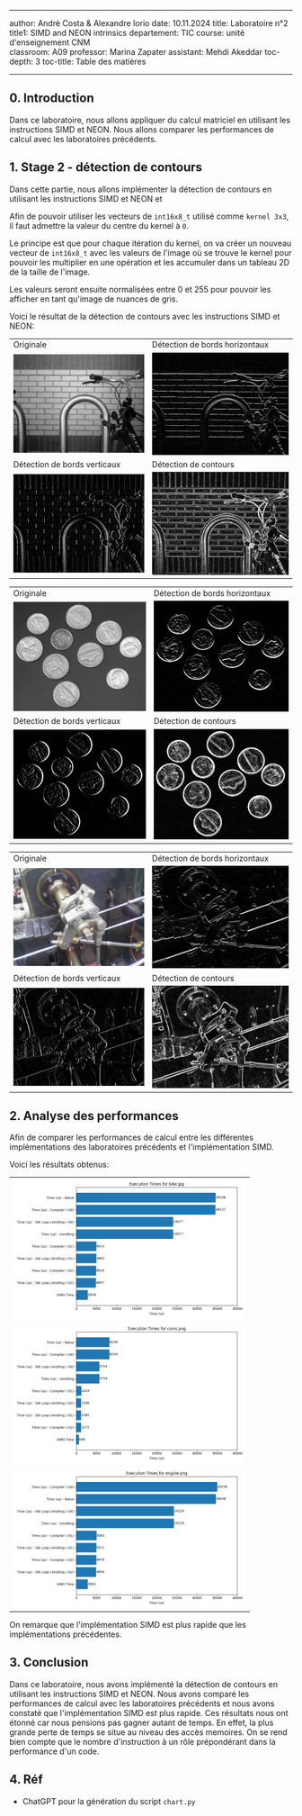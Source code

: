 ﻿
---
author: Andrè Costa & Alexandre Iorio
date: 10.11.2024
title: Laboratoire n°2
title1: SIMD and NEON intrinsics
departement: TIC
course: unité d'enseignement CNM  
classroom: A09
professor: Marina Zapater
assistant: Mehdi Akeddar
toc-depth: 3
toc-title: Table des matières

--- 

## 0. Introduction

Dans ce laboratoire, nous allons appliquer du calcul matriciel en utilisant les instructions SIMD et NEON. Nous allons comparer les performances de calcul avec les laboratoires précédents.

## 1. Stage 2 - détection de contours

Dans cette partie, nous allons implémenter la détection de contours en utilisant les instructions SIMD et NEON et  

Afin de pouvoir utiliser les vecteurs de `int16x8_t` utilisé comme `kernel 3x3`, il faut admettre la valeur du centre du kernel à `0`.

Le principe est que pour chaque itération du kernel, on va créer un nouveau vecteur de `int16x8_t` avec les valeurs de l'image où se trouve le kernel pour pouvoir les multiplier en une opération et les accumuler dans un tableau 2D de la taille de l'image.

Les valeurs seront ensuite normalisées entre 0 et 255 pour pouvoir les afficher en tant qu'image de nuances de gris.

Voici le résultat de la détection de contours avec les instructions SIMD et NEON:

<table>
  <tr>
    <td>Originale</td>
    <td>Détection de bords horizontaux</td>
  </tr>
  <tr>
    <td><img src="./bike.jpg" style="width:100%"></td>
    <td><img src="./bike_y.png" style="width:100%"></td>
  </tr>
  <tr>
    <td>Détection de bords verticaux</td>
    <td>Détection de contours</td>
  </tr>
  <tr>
    <td><img src="./bike_x.png" style="width:100%"> </td>
    <td><img src="./bike_edges.png" style="width:100%"></td>
  </tr>
</table>

<table>
  <tr>
    <td>Originale</td>
    <td>Détection de bords horizontaux</td>
  </tr>
  <tr>
    <td><img src="./coins.png" style="width:100%"></td>
    <td><img src="./coins_y.png" style="width:100%"></td>
  </tr>
  <tr>
    <td>Détection de bords verticaux</td>
    <td>Détection de contours</td>
  </tr>
  <tr>
    <td><img src="./coins_x.png" style="width:100%"> </td>
    <td><img src="./coins_edges.png" style="width:100%"></td>
  </tr>
</table>
<div class="page-break"></div>
<table>
  <tr>
    <td>Originale</td>
    <td>Détection de bords horizontaux</td>
  </tr>
  <tr>
    <td><img src="./engine.png" style="width:100%"></td>
    <td><img src="./engine_y.png" style="width:100%"></td>
  </tr>
  <tr>
    <td>Détection de bords verticaux</td>
    <td>Détection de contours</td>
  </tr>
  <tr>
    <td><img src="./engine_x.png" style="width:100%"> </td>
    <td><img src="./engine_edges.png" style="width:100%"></td>
  </tr>
</table>

<div class="page-break"></div>

## 2. Analyse des performances

Afin de comparer les performances de calcul entre les différentes implémentations des laboratoires précédents et l'implémentation SIMD. 

Voici les résultats obtenus:

<table style="width:85%">
  <tr>
    <td> <img src="./chart_bike.jpg.png" style="width:100%"> </td>
  </tr>
<tr>
    <td> <img src="./chart_coins.png.png" style="width:100%"> </td>
<tr>
    <td> <img src="./chart_engine.png.png" style="width:100%"> </td> 
  </tr>
</table>

On remarque que l'implémentation SIMD est plus rapide que les implémentations précédentes.

## 3. Conclusion

Dans ce laboratoire, nous avons implémenté la détection de contours en utilisant les instructions SIMD et NEON. Nous avons comparé les performances de calcul avec les laboratoires précédents et nous avons constaté que l'implémentation SIMD est plus rapide. Ces résultats nous ont étonné car nous pensions pas gagner autant de temps. En effet, la plus grande perte de temps se situe au niveau des accès memoires. On se rend bien compte que le nombre d'instruction à un rôle prépondérant dans la performance d'un code.

## 4. Réf

- ChatGPT pour la génération du script `chart.py`






